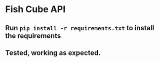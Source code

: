 # Fish Cube API

## Run `pip install -r requirements.txt` to install the requirements

## Tested, working as expected.

